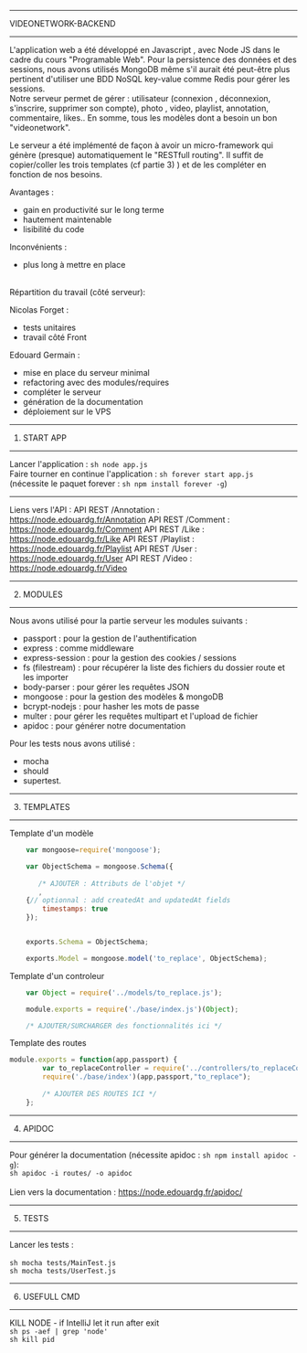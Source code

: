 ***********
VIDEONETWORK-BACKEND
***********

L'application web a été développé en Javascript , avec Node JS dans le cadre du cours "Programable Web". 
Pour la persistence des données et des sessions, nous avons utilisés MongoDB même s'il aurait été peut-être
plus pertinent d'utiliser une BDD NoSQL key-value comme Redis pour gérer les sessions.<br/>
Notre serveur permet de gérer :
utilisateur (connexion , déconnexion, s'inscrire, supprimer son compte), photo , video, playlist, annotation, commentaire, likes..
En somme, tous les modèles dont a besoin un bon "videonetwork".


Le serveur a été implémenté de façon à avoir un micro-framework qui génère (presque) automatiquement le "RESTfull routing".
Il suffit de copier/coller les trois templates (cf partie 3) ) et de les compléter en fonction de nos besoins.

Avantages : 
- gain en productivité sur le long terme
- hautement maintenable
- lisibilité du code

Inconvénients : 
- plus long à mettre en place

<br/>
Répartition du travail (côté serveur):

Nicolas Forget : 
- tests unitaires
- travail côté Front

Edouard Germain : 
- mise en place du serveur minimal
- refactoring avec des modules/requires
- compléter le serveur
- génération de la documentation
- déploiement sur le VPS

***********
1) START APP
***********

Lancer l'application : ```sh node app.js```
<br/>
Faire tourner en continue l'application  : ```sh forever start app.js``` 
<br/>(nécessite le paquet forever : ```sh npm install forever -g```)
***********
Liens vers l'API :
API REST /Annotation : https://node.edouardg.fr/Annotation
API REST /Comment : https://node.edouardg.fr/Comment
API REST /Like : https://node.edouardg.fr/Like
API REST /Playlist : https://node.edouardg.fr/Playlist
API REST /User : https://node.edouardg.fr/User
API REST /Video : https://node.edouardg.fr/Video

***********
2) MODULES
***********

Nous avons utilisé pour la partie serveur les modules suivants :
- passport : pour la gestion de l'authentification
- express : comme middleware 
- express-session : pour la gestion des cookies / sessions
- fs (filestream) : pour récupérer la liste des fichiers du dossier route et les importer
- body-parser : pour gérer les requêtes JSON
- mongoose : pour la gestion des modèles & mongoDB
- bcrypt-nodejs : pour hasher les mots de passe
- multer : pour gérer les requêtes multipart et l'upload de fichier
- apidoc : pour générer notre documentation 


Pour les tests nous avons utilisé : 
- mocha 
- should 
- supertest.


***********
3) TEMPLATES
***********

Template d'un modèle

```js
    var mongoose=require('mongoose');

    var ObjectSchema = mongoose.Schema({
       
       /* AJOUTER : Attributs de l'objet */
       ,
    {// optionnal : add createdAt and updatedAt fields
        timestamps: true
    });


    exports.Schema = ObjectSchema;

    exports.Model = mongoose.model('to_replace', ObjectSchema);
```
Template d'un controleur 

```js
    var Object = require('../models/to_replace.js');

    module.exports = require('./base/index.js')(Object);

    /* AJOUTER/SURCHARGER des fonctionnalités ici */
```

Template des routes 

```js
module.exports = function(app,passport) {
        var to_replaceController = require('../controllers/to_replaceController.js');
        require('./base/index')(app,passport,"to_replace");
    
        /* AJOUTER DES ROUTES ICI */
    };
```
***********
4) APIDOC
***********

Pour générer la documentation (nécessite apidoc : ```sh npm install apidoc -g```):<br/>
```sh apidoc -i routes/ -o apidoc```
<br/><br/>
Lien vers la documentation : https://node.edouardg.fr/apidoc/


***********
5) TESTS
***********
Lancer les tests : <br/><br/>
```sh mocha tests/MainTest.js``` <br/>
```sh mocha tests/UserTest.js```


***********
6) USEFULL CMD
***********
 KILL NODE - if IntelliJ let it run after exit<br/>
```sh ps -aef | grep 'node'``` <br/>
```sh kill pid```